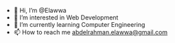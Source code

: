 - 👋 Hi, I’m @Elawwa
- 👀 I’m interested in Web Development
- 🌱 I’m currently learning Computer Engineering
- 📫 How to reach me abdelrahman.elawwa@gmail.com
